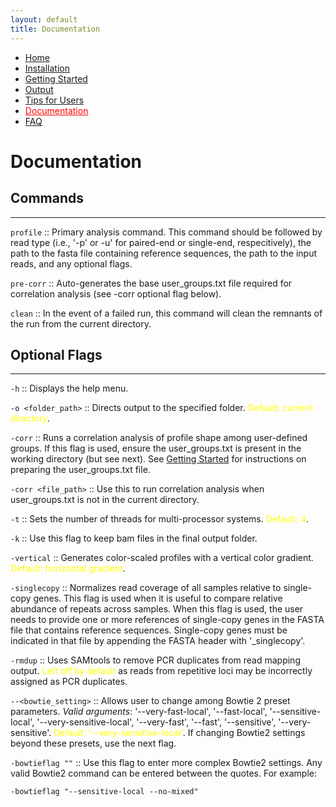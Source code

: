 ```yaml
---
layout: default
title: Documentation
---
```


<nav>
    <ul>
      <li><a href="/RepeatProfiler/">Home</a></li>
      <li><a href="/RepeatProfiler/installation">Installation</a></li>
      <li><a href="/RepeatProfiler/gettingstarted">Getting Started</a></li>
      <li><a href="/RepeatProfiler/output">Output</a></li>
      <li><a href="/RepeatProfiler/tips">Tips for Users</a></li>
      <li><a href="/RepeatProfiler/documentation" style="color:red">Documentation</a></li>
      <li><a href="/RepeatProfiler/FAQ">FAQ</a></li>
    </ul>
</nav>

# Documentation

## Commands

<hr>

`profile` :: Primary analysis command. This command should be followed by read type (i.e., '-p' or -u' for paired-end or single-end, respecitively), the path to the fasta file containing reference sequences, the path to the input reads, and any optional flags.

`pre-corr` :: Auto-generates the base user_groups.txt file required for correlation analysis (see -corr optional flag below). 

`clean` :: In the event of a failed run, this command will clean the remnants of the run from the current directory.

## Optional Flags

<hr>

`-h` :: Displays the help menu.

`-o <folder_path>` :: Directs output to the specified folder. <span style="color:yellow">Default: current directory</span>.

`-corr` :: Runs a correlation analysis of profile shape among user-defined groups. If this flag is used, ensure the user_groups.txt is present in the working directory (but see next). See <a href="/RepeatProfiler/gettingstarted">Getting Started</a> for instructions on preparing the user_groups.txt file.

`-corr <file_path>` :: Use this to run correlation analysis when user_groups.txt is not in the current directory.

`-t` :: Sets the number of threads for multi-processor systems. <span style="color:yellow">Default: 4</span>.

`-k` ::	Use this flag to keep bam files in the final output folder.

`-vertical` :: Generates color-scaled profiles with a vertical color gradient. <span style="color:yellow">Default: horizontal gradient</span>.

`-singlecopy` :: Normalizes read coverage of all samples relative to single-copy genes. This flag is used when it is useful to compare relative abundance of repeats across samples. When this flag is used, the user needs to provide one or more references of single-copy genes in the FASTA file that contains reference sequences. Single-copy genes must be indicated in that file by appending the FASTA header with '_singlecopy'.


`-rmdup` :: Uses SAMtools to remove PCR duplicates from read mapping output. <span style="color:yellow">Left off by default</span> as reads from repetitive loci may be incorrectly assigned as PCR duplicates.

`--<bowtie_setting>` :: Allows user to change among Bowtie 2 preset parameters. *Valid arguments*: '--very-fast-local', '--fast-local', '--sensitive-local', '--very-sensitive-local', '--very-fast', '--fast', '--sensitive', '--very-sensitive'. <span style="color:yellow">Default: '--very-sensitive-local'</span>. If changing Bowtie2 settings beyond these presets, use the next flag.

`-bowtieflag ""` :: Use this flag to enter more complex Bowtie2 settings. Any valid Bowtie2 command can be entered between the quotes. For example:
```
-bowtieflag "--sensitive-local --no-mixed"
```

<br><br><br><br><br><br><br><br><br><br>
